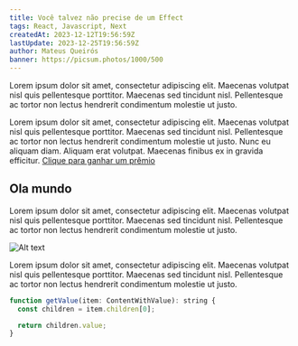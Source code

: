 ```yaml
---
title: Você talvez não precise de um Effect
tags: React, Javascript, Next
createdAt: 2023-12-12T19:56:59Z
lastUpdate: 2023-12-25T19:56:59Z
author: Mateus Queirós
banner: https://picsum.photos/1000/500
---
```


Lorem ipsum dolor sit amet, consectetur adipiscing elit. Maecenas volutpat nisl quis pellentesque porttitor. Maecenas sed tincidunt nisl. Pellentesque ac tortor non lectus hendrerit condimentum molestie ut justo.

Lorem ipsum dolor sit amet, consectetur adipiscing elit. Maecenas volutpat nisl quis pellentesque porttitor. Maecenas sed tincidunt nisl. Pellentesque ac tortor non lectus hendrerit condimentum molestie ut justo. Nunc eu aliquam diam. Aliquam erat volutpat. Maecenas finibus ex in gravida efficitur. [Clique para ganhar um prêmio](https://picsum.photos/200/300 "a title")

## Ola mundo

Lorem ipsum dolor sit amet, consectetur adipiscing elit. Maecenas volutpat nisl quis pellentesque porttitor. Maecenas sed tincidunt nisl. Pellentesque ac tortor non lectus hendrerit condimentum molestie ut justo.

![Alt text](https://picsum.photos/200/300 "a title")

Lorem ipsum dolor sit amet, consectetur adipiscing elit. Maecenas volutpat nisl quis pellentesque porttitor. Maecenas sed tincidunt nisl. Pellentesque ac tortor non lectus hendrerit condimentum molestie ut justo.

```js
function getValue(item: ContentWithValue): string {
  const children = item.children[0];

  return children.value;
}
```
